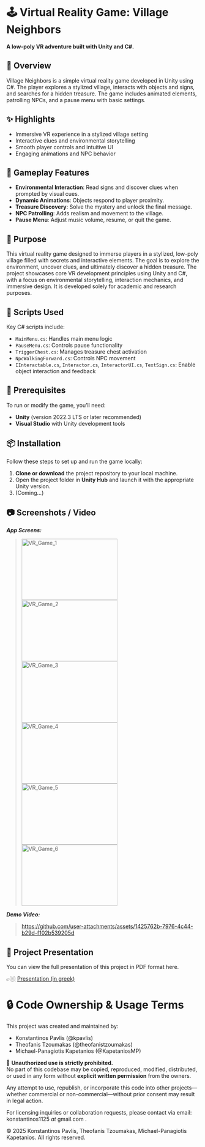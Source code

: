 # 🕹️ Virtual Reality Game: Village Neighbors

**A low-poly VR adventure built with Unity and C#.**

## 🧭 Overview

Village Neighbors is a simple virtual reality game developed in Unity using C#. The player explores a stylized village, interacts with objects and signs, and searches for a hidden treasure. The game includes animated elements, patrolling NPCs, and a pause menu with basic settings.

## ✨ Highlights

- Immersive VR experience in a stylized village setting  
- Interactive clues and environmental storytelling  
- Smooth player controls and intuitive UI  
- Engaging animations and NPC behavior

## 🧩 Gameplay Features

- **Environmental Interaction**: Read signs and discover clues when prompted by visual cues.
- **Dynamic Animations**: Objects respond to player proximity.
- **Treasure Discovery**: Solve the mystery and unlock the final message.
- **NPC Patrolling**: Adds realism and movement to the village.
- **Pause Menu**: Adjust music volume, resume, or quit the game.

## 🎯 Purpose

This virtual reality game designed to immerse players in a stylized, low-poly village filled with secrets and interactive elements. The goal is to explore the environment, uncover clues, and ultimately discover a hidden treasure. The project showcases core VR development principles using Unity and C#, with a focus on environmental storytelling, interaction mechanics, and immersive design. It is developed solely for academic and research purposes.

## 🧠 Scripts Used

Key C# scripts include:

- `MainMenu.cs`: Handles main menu logic  
- `PauseMenu.cs`: Controls pause functionality  
- `TriggerChest.cs`: Manages treasure chest activation  
- `NpcWalkingForward.cs`: Controls NPC movement  
- `IInteractable.cs`, `Interactor.cs`, `InteractorUI.cs`, `TextSign.cs`: Enable object interaction and feedback

## 🧰 Prerequisites

To run or modify the game, you’ll need:

- **Unity** (version 2022.3 LTS or later recommended)
- **Visual Studio** with Unity development tools

## 📦 Installation

Follow these steps to set up and run the game locally:

1. **Clone or download** the project repository to your local machine.
2. Open the project folder in **Unity Hub** and launch it with the appropriate Unity version.
3. (Coming...)

## 📷 Screenshots / Video

**_App Screens:_**  

> <img width="250" height="160" alt="VR_Game_1" src="https://github.com/user-attachments/assets/98954685-4297-4f3a-a607-f67e1b38016b" />
> <img width="250" height="160" alt="VR_Game_2" src="https://github.com/user-attachments/assets/2d2b104d-bec9-4678-9f0c-71e704869301" />
> <img width="250" height="160" alt="VR_Game_3" src="https://github.com/user-attachments/assets/89003e20-cfa9-446b-914c-81a7ceeba759" />
> <img width="250" height="160" alt="VR_Game_4" src="https://github.com/user-attachments/assets/481da327-4359-4c5d-bbcf-2b67e1f94b0a" />
> <img width="250" height="160" alt="VR_Game_5" src="https://github.com/user-attachments/assets/707bef4e-1d01-4519-a558-463527261660" />
> <img width="250" height="160" alt="VR_Game_6" src="https://github.com/user-attachments/assets/bb810f95-f60c-4e9b-b45f-bc2981558dee" />


**_Demo Video:_**

> https://github.com/user-attachments/assets/1425762b-7976-4c44-b29d-f102b539205d

## 📃 Project Presentation

You can view the full presentation of this project in PDF format here.

👉🏼 [Presentation (in greek)](./VR_Game_Presentation.pdf)


# 🔒 Code Ownership & Usage Terms

This project was created and maintained by:

- Konstantinos Pavlis (@kpavlis)
- Theofanis Tzoumakas (@theofanistzoumakas)
- Michael-Panagiotis Kapetanios (@KapetaniosMP)

🚫 **Unauthorized use is strictly prohibited.**  
No part of this codebase may be copied, reproduced, modified, distributed, or used in any form without **explicit written permission** from the owners.

Any attempt to use, republish, or incorporate this code into other projects—whether commercial or non-commercial—without prior consent may result in legal action.

For licensing inquiries or collaboration requests, please contact via email: konstantinos1125 _at_ gmail.com .

© 2025 Konstantinos Pavlis, Theofanis Tzoumakas, Michael-Panagiotis Kapetanios. All rights reserved.
